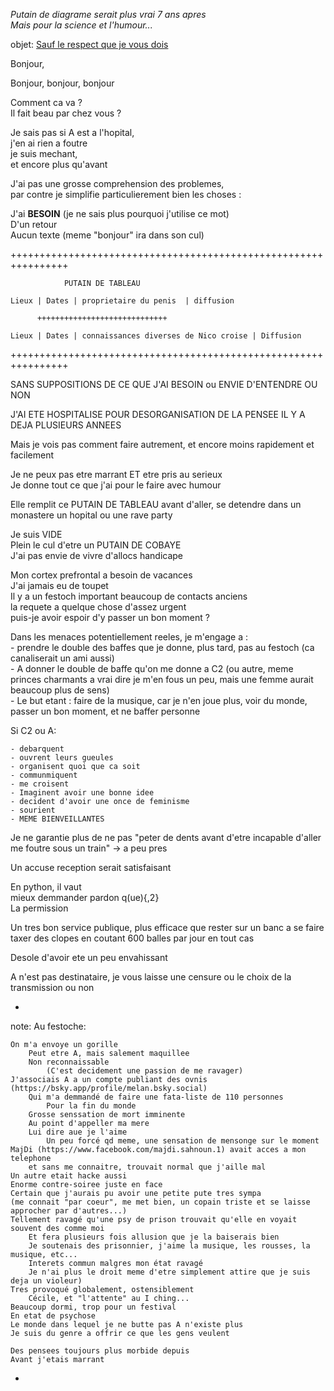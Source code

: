*Putain de diagrame serait plus vrai 7 ans apres*  
*Mais pour la science et l'humour...*

objet: [Sauf le respect que je vous dois](https://www.youtube.com/watch?v=kdM40IeznnI&list=RDkdM40IeznnI&start_radio=1)

Bonjour,

Bonjour, bonjour, bonjour

Comment ca va ?  
Il fait beau par chez vous ?  

Je sais pas si A est a l'hopital,  
j'en ai rien a foutre  
je suis mechant,  
et encore plus qu'avant  

J'ai pas une grosse comprehension des problemes,  
par contre je simplifie particulierement bien les choses :

J'ai **BESOIN** (je ne sais plus pourquoi j'utilise ce mot)  
D'un retour  
Aucun texte (meme "bonjour" ira dans son cul)

++++++++++++++++++++++++++++++++++++++++++++++++++++++++++++++++

                PUTAIN DE TABLEAU

    Lieux | Dates | proprietaire du penis  | diffusion

          +++++++++++++++++++++++++++++

    Lieux | Dates | connaissances diverses de Nico croise | Diffusion

++++++++++++++++++++++++++++++++++++++++++++++++++++++++++++++++

SANS SUPPOSITIONS DE CE QUE J'AI BESOIN ou ENVIE D'ENTENDRE OU NON

J'AI ETE HOSPITALISE POUR DESORGANISATION DE LA PENSEE IL Y A DEJA PLUSIEURS ANNEES

Mais je vois pas comment faire autrement, et encore moins rapidement et facilement

Je ne peux pas etre marrant ET etre pris au serieux  
Je donne tout ce que j'ai pour le faire avec humour

Elle remplit ce PUTAIN DE TABLEAU avant d'aller, se detendre dans un monastere un hopital ou une rave party

Je suis VIDE  
Plein le cul d'etre un PUTAIN DE COBAYE  
J'ai pas envie de vivre d'allocs handicape

Mon cortex prefrontal a besoin de vacances  
J'ai jamais eu de toupet  
Il y a un festoch important beaucoup de contacts anciens  
la requete a quelque chose d'assez urgent  
puis-je avoir espoir d'y passer un bon moment ?

Dans les menaces potentiellement reeles, je m'engage a :  
    - prendre le double des baffes que je donne, plus tard, pas au festoch (ca canaliserait un ami aussi)  
    - A donner le double de baffe qu'on me donne a C2 (ou autre, meme princes charmants a vrai dire je m'en fous un peu, mais une femme aurait beaucoup plus de sens)  
    - Le but etant : faire de la musique, car je n'en joue plus, voir du monde, passer un bon moment, et ne baffer personne

Si C2 ou A:

    - debarquent
    - ouvrent leurs gueules
    - organisent quoi que ca soit
    - communmiquent
    - me croisent
    - Imaginent avoir une bonne idee
    - decident d'avoir une once de feminisme
    - sourient
    - MEME BIENVEILLANTES

Je ne garantie plus de ne pas "peter de dents avant d'etre incapable d'aller me foutre sous un train" -> a peu pres

Un accuse reception serait satisfaisant

En python, il vaut  
mieux demmander pardon q(ue){,2}  
La permission

Un tres bon service publique, plus efficace que rester sur un banc a se faire taxer des clopes en coutant 600 balles par jour en tout cas

Desole d'avoir ete un peu envahissant

A n'est pas destinataire, je vous laisse une censure ou le choix de la transmission ou non


*   
note:
Au festoche:

    On m'a envoye un gorille  
        Peut etre A, mais salement maquillee
        Non reconnaissable
            (C'est decidement une passion de me ravager)  
    J'associais A a un compte publiant des ovnis (https://bsky.app/profile/melan.bsky.social)  
        Qui m'a demmandé de faire une fata-liste de 110 personnes  
            Pour la fin du monde
        Grosse senssation de mort imminente  
        Au point d'appeller ma mere
        Lui dire aue je l'aime
            Un peu forcé qd meme, une sensation de mensonge sur le moment
    MajDi (https://www.facebook.com/majdi.sahnoun.1) avait acces a mon telephone  
        et sans me connaitre, trouvait normal que j'aille mal  
    Un autre etait hacke aussi  
    Enorme contre-soiree juste en face  
    Certain que j'aurais pu avoir une petite pute tres sympa  
    (me connait "par coeur", me met bien, un copain triste et se laisse approcher par d'autres...)  
    Tellement ravagé qu'une psy de prison trouvait qu'elle en voyait souvent des comme moi  
        Et fera plusieurs fois allusion que je la baiserais bien  
        Je soutenais des prisonnier, j'aime la musique, les rousses, la musique, etc...  
        Interets commun malgres mon état ravagé  
        Je n'ai plus le droit meme d'etre simplement attire que je suis deja un violeur)  
    Tres provoqué globalement, ostensiblement  
        Cécile, et "l'attente" au I ching...
    Beaucoup dormi, trop pour un festival  
    En etat de psychose  
    Le monde dans lequel je ne butte pas A n'existe plus  
    Je suis du genre a offrir ce que les gens veulent  

    Des pensees toujours plus morbide depuis  
    Avant j'etais marrant  
*
